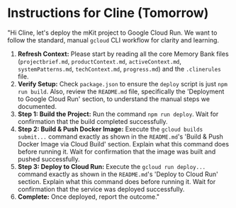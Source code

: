 # Instructions for Cline (Tomorrow)

"Hi Cline, let's deploy the mKit project to Google Cloud Run. We want to follow the standard, manual `gcloud` CLI workflow for clarity and learning.

1.  **Refresh Context:** Please start by reading all the core Memory Bank files (`projectbrief.md`, `productContext.md`, `activeContext.md`, `systemPatterns.md`, `techContext.md`, `progress.md`) and the `.clinerules` file.
2.  **Verify Setup:** Check `package.json` to ensure the `deploy` script is just `npm run build`. Also, review the `README.md` file, specifically the 'Deployment to Google Cloud Run' section, to understand the manual steps we documented.
3.  **Step 1: Build the Project:** Run the command `npm run deploy`. Wait for confirmation that the build completed successfully.
4.  **Step 2: Build & Push Docker Image:** Execute the `gcloud builds submit...` command exactly as shown in the `README.md`'s 'Build & Push Docker Image via Cloud Build' section. Explain what this command does before running it. Wait for confirmation that the image was built and pushed successfully.
5.  **Step 3: Deploy to Cloud Run:** Execute the `gcloud run deploy...` command exactly as shown in the `README.md`'s 'Deploy to Cloud Run' section. Explain what this command does before running it. Wait for confirmation that the service was deployed successfully.
6.  **Complete:** Once deployed, report the outcome."
